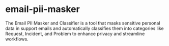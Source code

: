 # email-pii-masker
The Email PII Masker and Classifier is a tool that masks sensitive personal data in support emails and automatically classifies them into categories like Request, Incident, and Problem to enhance privacy and streamline workflows.
